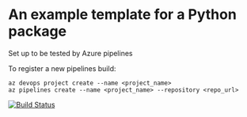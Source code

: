# An example template for a Python package

Set up to be tested by Azure pipelines

To register a new pipelines build:

```
az devops project create --name <project_name>
az pipelines create --name <project_name> --repository <repo_url>
```

[![Build Status](https://dev.azure.com/jrper/python_project_template/_apis/build/status/jrper.python_project_template?branchName=master)](https://dev.azure.com/jrper/python_project_template/_build/latest?definitionId=3&branchName=master)